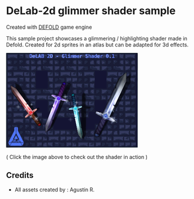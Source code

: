  
# DeLab-2d glimmer shader sample

Created with [DEFOLD](https://defold.com/) game engine

This sample project showcases a glimmering / highlighting shader made in Defold. Created for 2d sprites in an atlas but can be adapted for 3d effects.

[![Example](/docs/screen_shot.png)](https://flexyourbrain.github.io/Delab2D_glimmer/)

( Click the image above to check out the shader in action )

## Credits

* All assets created by : Agustin R.
